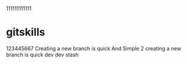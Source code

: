 111111111111
# gitskills
123445667
Creating a new branch is quick And Simple 2
creating a new branch is quick dev
dev stash
